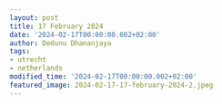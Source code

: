 ```yaml
---
layout: post
title: 17 February 2024
date: '2024-02-17T00:00:00.002+02:00'
author: Dedunu Dhananjaya
tags:
- utrecht
- netherlands
modified_time: '2024-02-17T00:00:00.002+02:00'
featured_image: 2024-02-17-17-february-2024-2.jpeg
---
```

